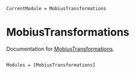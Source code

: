```@meta
CurrentModule = MobiusTransformations
```

# MobiusTransformations

Documentation for [MobiusTransformations](https://github.com/LauraBMo/MobiusTransformations.jl).

```@index
```

```@autodocs
Modules = [MobiusTransformations]
```
